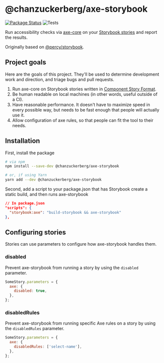 # @chanzuckerberg/axe-storybook

[![Package Status](https://img.shields.io/npm/v/@chanzuckerberg/axe-storybook.svg)](https://www.npmjs.com/package/@chanzuckerberg/axe-storybook) ![Tests](https://github.com/chanzuckerberg/axe-storybook/workflows/Tests/badge.svg)

Run accessibility checks via [axe-core](https://github.com/dequelabs/axe-core) on your [Storybook stories](https://storybook.js.org/docs/react/api/csf) and report the results.

Originally based on [@percy/storybook](https://github.com/percy/percy-storybook).

## Project goals

Here are the goals of this project. They'll be used to determine development work and direction, and triage bugs and pull requests.

1. Run axe-core on Storybook stories written in [Component Story Format](https://storybook.js.org/docs/react/api/csf).
2. Be human readable on local machines (in other words, useful outside of a CI).
3. Have reasonable performance. It doesn't have to maximize speed in every possible way, but needs to be fast enough that people will actually use it.
4. Allow configuration of axe rules, so that people can fit the tool to their needs.

## Installation

First, install the package

```sh
# via npm
npm install --save-dev @chanzuckerberg/axe-storybook

# or, if using Yarn
yarn add --dev @chanzuckerberg/axe-storybook
```

Second, add a script to your package.json that has Storybook create a static build, and then runs axe-storybook

```json
// In package.json
"scripts": {
  "storybook:axe": "build-storybook && axe-storybook"
},
```

## Configuring stories

Stories can use parameters to configure how axe-storybook handles them.

### disabled

Prevent axe-storybook from running a story by using the `disabled` parameter.

```jsx
SomeStory.parameters = {
  axe: {
    disabled: true,
  },
};
```

### disabledRules

Prevent axe-storybook from running specific Axe rules on a story by using the `disabledRules` parameter.

```jsx
SomeStory.parameters = {
  axe: {
    disabledRules: ['select-name'],
  },
};
```

